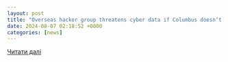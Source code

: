 ```yaml
---
layout: post
title: "Overseas hacker group threatens cyber data if Columbus doesn’t pay ransom"
date: 2024-08-07 02:18:52 +0000
categories: [news]
---
```


[Читати далі](https://spectrumnews1.com/oh/columbus/news/2024/08/06/columbus-cyber-security-attack-ransom-)
